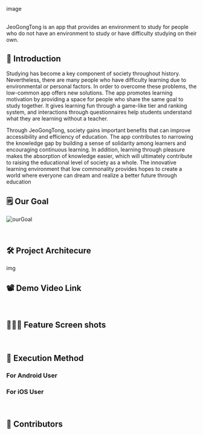 image

<br/>
JeoGongTong is an app that provides an environment to study for people who do not have an environment to study or have difficulty studying on their own.

## 🐽  Introduction
Studying has become a key component of society throughout history. Nevertheless, there are many people who have difficulty learning due to environmental or personal factors. In order to overcome these problems, the low-common app offers new solutions. The app promotes learning motivation by providing a space for people who share the same goal to study together. It gives learning fun through a game-like tier and ranking system, and interactions through questionnaires help students understand what they are learning without a teacher.

Through JeoGongTong, society gains important benefits that can improve accessibility and efficiency of education. The app contributes to narrowing the knowledge gap by building a sense of solidarity among learners and encouraging continuous learning. In addition, learning through pleasure makes the absorption of knowledge easier, which will ultimately contribute to raising the educational level of society as a whole. The innovative learning environment that low commonality provides hopes to create a world where everyone can dream and realize a better future through education
<br/>

## 🗒  Our Goal
![ourGoal](C:\Users\juyeo\Downloads\UN4,10.png)

<br/>

## 🛠  Project Architecure

img

## 📽  Demo Video Link

 
 <br/>

 
 
## 👩🏼‍💻  Feature Screen shots

<br/>

## 📲  Execution Method

###  For Android User


### For iOS User


<br/>

## 👥  Contributors
